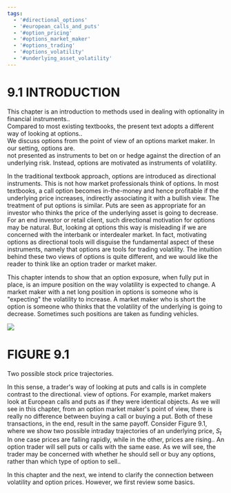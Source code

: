 ```yaml
---
tags:
  - '#directional_options'
  - '#european_calls_and_puts'
  - '#option_pricing'
  - '#options_market_maker'
  - '#options_trading'
  - '#options_volatility'
  - '#underlying_asset_volatility'
---
```

# 9.1 INTRODUCTION  

This chapter is an introduction to methods used in dealing with optionality in financial instruments..   
Compared to most existing textbooks, the present text adopts a different way of looking at options..   
We discuss options from the point of view of an options market maker. In our setting, options are.   
not presented as instruments to bet on or hedge against the direction of an underlying risk. Instead, options are motivated as instruments of volatility.  

In the traditional textbook approach, options are introduced as directional instruments. This is not how market professionals think of options. In most textbooks, a call option becomes in-the-money and hence profitable if the underlying price increases, indirectly associating it with a bullish view. The treatment of put options is similar. Puts are seen as appropriate for an investor who thinks the price of the underlying asset is going to decrease. For an end investor or retail client, such directional motivation for options may be natural. But, looking at options this way is misleading if we are concerned with the interbank or interdealer market. In fact, motivating options as directional tools will disguise the fundamental aspect of these instruments, namely that options are tools for trading volatility. The intuition behind these two views of options is quite different, and we would like the reader to think like an option trader or market maker.  

This chapter intends to show that an option exposure, when fully put in place, is an impure position on the way volatility is expected to change. A market maker with a net long position in options is someone who is "expecting" the volatility to increase. A market maker who is short the option is someone who thinks that the volatility of the underlying is going to decrease. Sometimes such positions are taken as funding vehicles.  

![](images/c6959350a48c721ab5bc4856db7a94d24ceaebe5aa2256c6c9aecbf32b3d78ff.jpg)  

# FIGURE 9.1  

Two possible stock price trajectories.  

In this sense, a trader's way of looking at puts and calls is in complete contrast to the directional. view of options. For example, market makers look at European calls and puts as if they were identical objects. As we will see in this chapter, from an option market maker's point of view, there is really no difference between buying a call or buying a put. Both of these transactions, in the end, result in the same payoff. Consider Figure 9.1, where we show two possible intraday trajectories of an underlying price, $S_{t}$ In one case prices are falling rapidly, while in the other, prices are rising.. An option trader will sell puts or calls with the same ease. As we will see, the trader may be concerned with whether he should sell or buy any options, rather than which type of option to sell..  

In this chapter and the next, we intend to clarify the connection between volatility and option prices. However, we first review some basics.  
